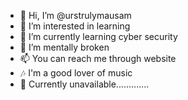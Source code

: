 - 👋 Hi, I’m @urstrulymausam
- 👀 I’m interested in learning
- 🌱 I’m currently learning cyber security
- 💞️ I’m mentally broken
- 📫 You can reach me through website
- 🎶 I'm a good lover of music
- 🚫 Currently unavailable.............
<!---
urstrulymausam/urstrulymausam is a ✨ special ✨ repository because its `README.md` (this file) appears on your GitHub profile.
You can click the Preview link to take a look at your changes.
--->
